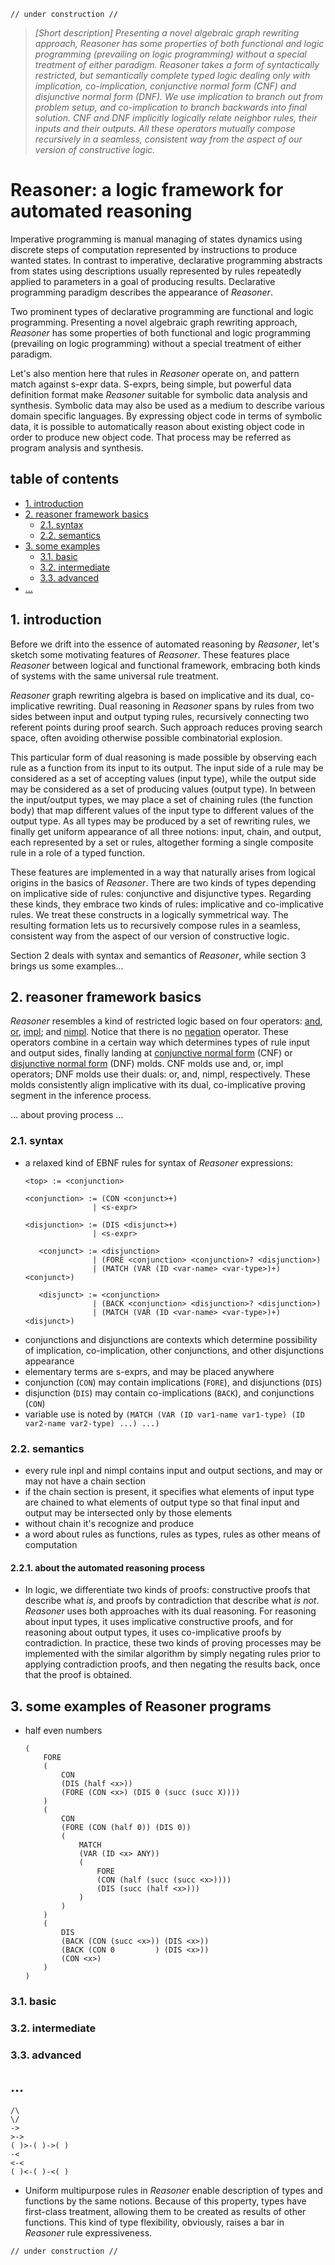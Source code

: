 ```
// under construction //
```

> *[Short description] Presenting a novel algebraic graph rewriting approach, Reasoner has some properties of both functional and logic programming (prevailing on logic programming) without a special treatment of either paradigm. Reasoner takes a form of syntactically restricted, but semantically complete typed logic dealing only with implication, co-implication, conjunctive normal form (CNF) and disjunctive normal form (DNF). We use implication to branch out from problem setup, and co-implication to branch backwards into final solution. CNF and DNF implicitly logically relate neighbor rules, their inputs and their outputs. All these operators mutually compose recursively in a seamless, consistent way from the aspect of our version of constructive logic.*


# Reasoner: a logic framework for automated reasoning

Imperative programming is manual managing of states dynamics using discrete steps of computation represented by instructions to produce wanted states. In contrast to imperative, declarative programming abstracts from states using descriptions usually represented by rules repeatedly applied to parameters in a goal of producing results. Declarative programming paradigm describes the appearance of *Reasoner*.

Two prominent types of declarative programming are functional and logic programming. Presenting a novel algebraic graph rewriting approach, *Reasoner* has some properties of both functional and logic programming (prevailing on logic programming) without a special treatment of either paradigm.

Let's also mention here that rules in *Reasoner* operate on, and pattern match against s-expr data. S-exprs, being simple, but powerful data definition format make *Reasoner* suitable for symbolic data analysis and synthesis. Symbolic data may also be used as a medium to describe various domain specific languages. By expressing object code in terms of symbolic data, it is possible to automatically reason about existing object code in order to produce new object code. That process may be referred as program analysis and synthesis.

## table of contents

- [1. introduction]()
- [2. reasoner framework basics]()
    - [2.1. syntax]()
    - [2.2. semantics]()
- [3. some examples]()
    - [3.1. basic]()
    - [3.2. intermediate]()
    - [3.3. advanced]()
- [...]()

## 1. introduction

Before we drift into the essence of automated reasoning by *Reasoner*, let's sketch some motivating features of *Reasoner*. These features place *Reasoner* between logical and functional framework, embracing both kinds of systems with the same universal rule treatment.

*Reasoner* graph rewriting algebra is based on implicative and its dual, co-implicative rewriting. Dual reasoning in *Reasoner* spans by rules from two sides between input and output typing rules, recursively connecting two referent points during proof search. Such approach reduces proving search space, often avoiding otherwise possible combinatorial explosion.

This particular form of dual reasoning is made possible by observing each rule as a function from its input to its output. The input side of a rule may be considered as a set of accepting values (input type), while the output side may be considered as a set of producing values (output type). In between the input/output types, we may place a set of chaining rules (the function body) that map different values of the input type to different values of the output type. As all types may be produced by a set of rewriting rules, we finally get uniform appearance of all three notions: input, chain, and output, each represented by a set or rules, altogether forming a single composite rule in a role of a typed function.

These features are implemented in a way that naturally arises from logical origins in the basics of *Reasoner*. There are two kinds of types depending on implicative side of rules: conjunctive and disjunctive types. Regarding these kinds, they embrace two kinds of rules: implicative and co-implicative rules. We treat these constructs in a logically symmetrical way. The resulting formation lets us to recursively compose rules in a seamless, consistent way from the aspect of our version of constructive logic.

Section 2 deals with syntax and semantics of *Reasoner*, while section 3 brings us some examples...

## 2. reasoner framework basics

*Reasoner* resembles a kind of restricted logic based on four operators: [and](https://en.wikipedia.org/wiki/Logical_conjunction), [or](https://en.wikipedia.org/wiki/Logical_disjunction), [impl](https://en.wikipedia.org/wiki/Material_conditional); and [nimpl](https://en.wikipedia.org/wiki/Converse_nonimplication). Notice that there is no [negation](https://en.wikipedia.org/wiki/Negation) operator. These operators combine in a certain way which determines types of rule input and output sides, finally landing at [conjunctive normal form](https://en.wikipedia.org/wiki/Conjunctive_normal_form) (CNF) or [disjunctive normal form](https://en.wikipedia.org/wiki/Disjunctive_normal_form) (DNF) molds. CNF molds use and, or, impl operators; DNF molds use their duals: or, and, nimpl, respectively. These molds consistently align implicative with its dual, co-implicative proving segment in the inference process.

... about proving process ...

### 2.1. syntax

- a relaxed kind of EBNF rules for syntax of *Reasoner* expressions:
  ```
  <top> := <conjunction>
  
  <conjunction> := (CON <conjunct>+)
                 | <s-expr>
  
  <disjunction> := (DIS <disjunct>+)
                 | <s-expr>
  
     <conjunct> := <disjunction>
                 | (FORE <conjunction> <conjunction>? <disjunction>)
                 | (MATCH (VAR (ID <var-name> <var-type>)+) <conjunct>)
  
     <disjunct> := <conjunction>
                 | (BACK <conjunction> <disjunction>? <disjunction>)
                 | (MATCH (VAR (ID <var-name> <var-type>)+) <disjunct>)
  ```
- conjunctions and disjunctions are contexts which determine possibility of implication, co-implication, other conjunctions, and other disjunctions appearance
- elementary terms are s-exprs, and may be placed anywhere
- conjunction (`CON`) may contain implications (`FORE`), and disjunctions (`DIS`)
- disjunction (`DIS`) may contain co-implications (`BACK`), and conjunctions (`CON`)
- variable use is noted by `(MATCH (VAR (ID var1-name var1-type) (ID var2-name var2-type) ...) ...)`

### 2.2. semantics

- every rule inpl and nimpl contains input and output sections, and may or may not have a chain section
- if the chain section is present, it specifies what elements of input type are chained to what elements of output type so that final input and output may be intersected only by those elements
- without chain it's recognize and produce
- a word about rules as functions, rules as types, rules as other means of computation

#### 2.2.1. about the automated reasoning process

- In logic, we differentiate two kinds of proofs: constructive proofs that describe what *is*, and proofs by contradiction that describe what *is not*. *Reasoner* uses both approaches with its dual reasoning. For reasoning about input types, it uses implicative constructive proofs, and for reasoning about output types, it uses co-implicative proofs by contradiction. In practice, these two kinds of proving processes may be implemented with the similar algorithm by simply negating rules prior to applying contradiction proofs, and then negating the results back, once that the proof is obtained.

## 3. some examples of Reasoner programs

- half even numbers
  ```
  (
      FORE
      (
          CON
          (DIS (half <x>))
          (FORE (CON <x>) (DIS 0 (succ (succ X))))
      )
      (
          CON
          (FORE (CON (half 0)) (DIS 0))
          (
              MATCH
              (VAR (ID <x> ANY))
              (
                  FORE 
                  (CON (half (succ (succ <x>))))
                  (DIS (succ (half <x>)))
              )
          )
      )
      (
          DIS
          (BACK (CON (succ <x>)) (DIS <x>))
          (BACK (CON 0         ) (DIS <x>))
          (CON <x>)
      )
  )
  ```

### 3.1. basic

### 3.2. intermediate

### 3.3. advanced

## ...

```
/\
\/
->
>->
( )>-( )->( )
-<
<-<
( )<-( )-<( )
```

- Uniform multipurpose rules in *Reasoner* enable description of types and functions by the same notions. Because of this property, types have first-class treatment, allowing them to be created as results of other functions. This kind of type flexibility, obviously, raises a bar in *Reasoner* rule expressiveness.

```
// under construction //
```
